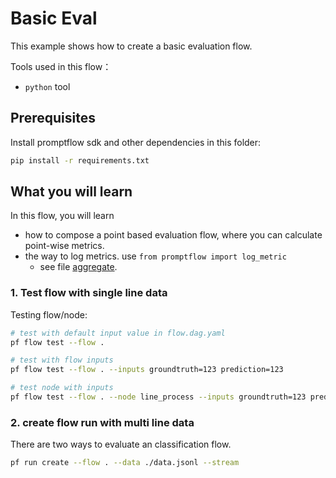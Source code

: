 # Basic Eval
This example shows how to create a basic evaluation flow. 

Tools used in this flow：
- `python` tool

## Prerequisites

Install promptflow sdk and other dependencies in this folder:
```bash
pip install -r requirements.txt
```

## What you will learn

In this flow, you will learn
- how to compose a point based evaluation flow, where you can calculate point-wise metrics.
- the way to log metrics. use `from promptflow import log_metric`
    - see file [aggregate](aggregate.py).

### 1. Test flow with single line data

Testing flow/node:
```bash
# test with default input value in flow.dag.yaml
pf flow test --flow .

# test with flow inputs
pf flow test --flow . --inputs groundtruth=123 prediction=123

# test node with inputs
pf flow test --flow . --node line_process --inputs groundtruth=123 prediction=123
```

### 2. create flow run with multi line data
There are two ways to evaluate an classification flow.

```bash
pf run create --flow . --data ./data.jsonl --stream
```